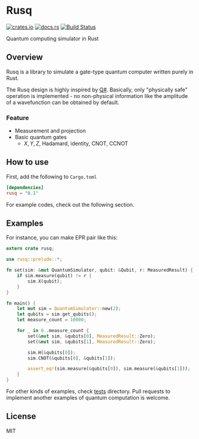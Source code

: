 # Rusq
[![crates.io](https://img.shields.io/crates/v/rusq.svg)](https://crates.io/crates/rusq)
[![docs.rs](https://docs.rs/rusq/badge.svg)](https://docs.rs/rusq/0.1.0/rusq/)
[![Build Status](https://travis-ci.org/hajifkd/rusq.svg?branch=master)](https://travis-ci.org/hajifkd/rusq)

Quantum computing simulator in Rust

## Overview

Rusq is a library to simulate a gate-type quantum computer written purely in Rust.

The Rusq design is highly inspired by [Q#](https://docs.microsoft.com/en-us/quantum/). Basically, only "physically safe" operation is implemented - no non-physical information like the amplitude of a wavefunction can be obtained by default.

### Feature

* Measurement and projection
* Basic quantum gates
    * $X, Y, Z$, Hadamard, identity, CNOT, CCNOT

## How to use

First, add the following to `Cargo.toml`

```toml
[dependencies]
rusq = "0.1"
```

For example codes, check out the following section.

## Examples

For instance, you can make EPR pair like this:

```rust
extern crate rusq;

use rusq::prelude::*;

fn set(sim: &mut QuantumSimulator, qubit: &Qubit, r: MeasuredResult) {
    if sim.measure(qubit) != r {
        sim.X(qubit);
    }
}

fn main() {
    let mut sim = QuantumSimulator::new(2);
    let qubits = sim.get_qubits();
    let measure_count = 10000;

    for _ in 0..measure_count {
        set(&mut sim, &qubits[0], MeasuredResult::Zero);
        set(&mut sim, &qubits[1], MeasuredResult::Zero);

        sim.H(&qubits[0]);
        sim.CNOT(&qubits[0], &qubits[1]);

        assert_eq!(sim.measure(&qubits[0]), sim.measure(&qubits[1]));
    }
}
```

For other kinds of examples, check [tests](https://github.com/hajifkd/rusq/tree/master/tests) directory. Pull requests to implement another examples of quantum computation is welcome.

## License

MIT